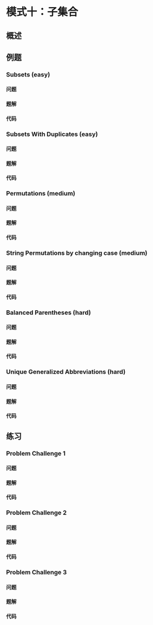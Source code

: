 # 模式十：子集合

## 概述


## 例题

### Subsets (easy)

#### 问题

#### 题解

#### 代码

### Subsets With Duplicates (easy)

#### 问题

#### 题解

#### 代码

### Permutations (medium)

#### 问题

#### 题解

#### 代码

### String Permutations by changing case (medium)

#### 问题

#### 题解

#### 代码

### Balanced Parentheses (hard)

#### 问题

#### 题解

#### 代码

### Unique Generalized Abbreviations (hard)

#### 问题

#### 题解

#### 代码

## 练习

### Problem Challenge 1

#### 问题

#### 题解

#### 代码

### Problem Challenge 2

#### 问题

#### 题解

#### 代码

### Problem Challenge 3

#### 问题

#### 题解

#### 代码

